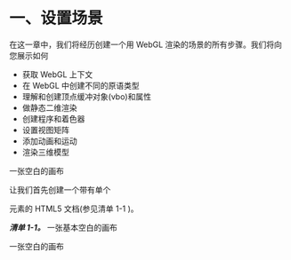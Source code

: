 # 一、设置场景

在这一章中，我们将经历创建一个用 WebGL 渲染的场景的所有步骤。我们将向您展示如何

*   获取 WebGL 上下文
*   在 WebGL 中创建不同的原语类型
*   理解和创建顶点缓冲对象(vbo)和属性
*   做静态二维渲染
*   创建程序和着色器
*   设置视图矩阵
*   添加动画和运动
*   渲染三维模型

一张空白的画布

让我们首先创建一个带有单个

<canvas>元素的 HTML5 文档(参见清单 1-1 )。</canvas>

***清单 1-1。*** 一张基本空白的画布

一张空白的画布